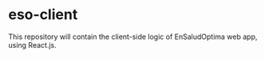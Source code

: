# eso-client
This repository will contain the client-side logic of EnSaludOptima web app, using React.js.
